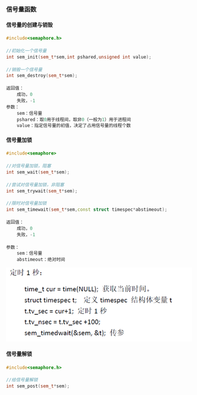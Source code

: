 ### 信号量函数

#### 信号量的创建与销毁

```c++
#include<semaphore.h>

//初始化一个信号量
int sem_init(sem_t*sem,int pshared,unsigned int value);

//销毁一个信号量
int sem_destroy(sem_t*sem);

返回值：
    成功，0
    失败，-1
参数：
    sem：信号量
    pshared：取0用于线程间，取非0（一般为1）用于进程间
    value：指定信号量的初值，决定了占用信号量的线程个数
```

#### 信号量加锁

```c++
#include<semaphore>

//对信号量加锁，阻塞
int sem_wait(sem_t*sem);

//尝试对信号量加锁，非阻塞
int sem_trywait(sem_t*sem);

//限时对信号量加锁
int sem_timewait(sem_t*sem,const struct timespec*abstimeout);

返回值：
    成功，0
    失败，-1
    
参数：
    sem：信号量
    abstimeout：绝对时间
```

![1617854059001](.Image/1617854059001.png)

#### 信号量解锁

```c++
#include<semaphore.h>

//给信号量解锁
int sem_post(sem_t*sem);

```

